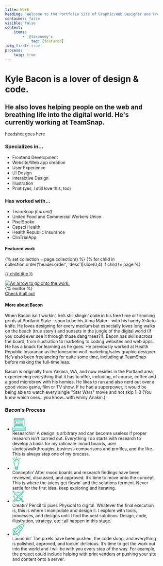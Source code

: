 ```yaml
---
title: Work
heading: 'Welcome to the Portfolio Site of Graphic/Web Designer and Front end Developer Kyle Bacon'
container: false
visible: false
content:
    items:
        - '@taxonomy':
            tag: [featured]
twig_first: true
process:
    twig: true
---
```

<div class="home">
    <div class="page-hero">
        <div class="container">
            <div class="grid flex-grid--gutters">
                <div class="col col--width__seven">
                    <h1><span>Kyle Bacon</span> is a lover of design & code.</h1>
                    <h2 class="h4">He also loves helping people on the web and breathing life into the digital world. He's currently working at TeamSnap.</h2>
                </div>
                <div class="col col--width__five">
                    headshot goes here
                </div>
            </div>
        </div>
    </div>
    <div class="page-list">
        <div class="container">
            <div class="grid flex-grid--gutters">
                <div class="col col--width__six">
                    <h3>Specializes in&hellip;</h3>
                    <ul class="home--list">
                        <li>Frontend Development</li>
                        <li>Website/Web app creation</li>
                        <li>User Experience</li>
                        <li>UI Design</li>
                        <li>Interactive Design</li>
                        <li>Illustration</li>
                        <li>Print (yes, I still love this, too)</li>
                    </ul>
                </div>
                <div class="col col--width__six">
                    <h3>Has worked with&hellip;</h3>
                    <ul class="home--list">
                        <li>TeamSnap <em>(current)</em></li>
                        <li>United Food and Commercial Workers Union</li>
                        <li>PixelSpoke</li>
                        <li>Capsci Health</li>
                        <li>Health Republic Insurance</li>
                        <li>ClinTrialApp</li>
                    </ul>
                </div>
            </div>
        </div>
    </div>
    <div class="page-work">
        <div class="container">
            <h4 class="h3">Featured work</h4>
            <div class="grid flex-grid--gutters">
                {% set collection = page.collection() %}
                {% for child in collection.order('header.order', 'desc')|slice(0,4) if child != page %}
                    <div class="col col--width__six">
                        <a href="{{ child.url }}">
                            <div class="work-image-box {{ random(['work--orange', 'work--blue__light', 'work--pink', 'work--turq']) }} work-image-box__homepage" style="background-image: url( {{ child.media[child.header.homepagepreview].url }} )">
                                <div class="work-meta">
                                    <div class="work-meta--content">
                                        <p class="work-meta--content-title">{{ child.title }}</p>
                                        <img class="work-meta--content-arrow" src="/user/themes/kylebaconcreative/images/prev-arrow.svg" alt="An arrow to go onto the work." />
                                    </div>
                                </div>
                            </div>
                        </a>
                    </div>
                {% endfor %}
            </div>
            <a class="button" href="/work">Check it all out</a>
        </div>
    </div>
    <div class="page-about">
        <div class="about">
            <div class="container">
                <h4 class="h3">More about Bacon</h4>
                <p>When Bacon isn’t workin’, he’s still slingin’ code in his free time or trimming prints at Portland State—soon to be his Alma Mater—with his handy X-Acto knife. He loves designing for every medium but especially loves long walks on the beach (true story!) and sunsets in the jungle of the digital world (If you could ever see it through those dang trees?!). Bacon has skills across the board, from illustration to marketing to coding websites and web apps. He has a knack for learning as he goes. He previously worked at Health Republic Insurance as the lonesome wolf marketing/sales graphic designer. He’s also been freelancing for quite some time, including at TeamSnap before making the full-time leap.</p>
                <p>Bacon is originally from Yakima, WA, and now resides in the Portland area, experiencing everything that it has to offer, including, of course, coffee and a good microbrew with his homies. He likes to run and also nerd out over a good video game, film or TV show. If he had a superpower, it would be being able to watch every single "Star Wars" movie and not skip 1–3 (You know which ones…you know…with whiny Anakin.).</p>
                <div class="page-list">
                    <h3>Bacon's Process</h3>
                    <ul class="home--list">
                        <li class="grid flex-grid--gutters">
                            <div class="col col--width__three">
                                <div class="icon-box">
                                    <svg xmlns="http://www.w3.org/2000/svg" width="45" height="41" viewBox="0 0 45 41">
                                        <g fill="#33B99C" fill-rule="evenodd">
                                            <path d="M5.57 35.293h35.577v-1.32H5.57v1.32zm37.338-3.1H4.718c-.512 0-.91.402-.91.92v3.098c0 .52.398.92.91.92h38.19v1.95H1.762V30.3h41.09v1.894h.056zM10.002 1.837h24.61c1.533 0 2.784 1.033 3.18 2.468H6.82c.398-1.435 1.705-2.468 3.182-2.468zm-3.24 4.247h31.202v18.65c0 1.837-1.478 3.33-3.296 3.33H10.002c-1.818 0-3.296-1.493-3.296-3.33V6.084h.057zm37 27.89c.51 0 .908-.402.908-.918v-3.73c0-.517-.398-.92-.91-.92h-5.68c1.023-.917 1.648-2.294 1.648-3.73V5.108C39.726 2.295 37.452 0 34.668 0H10.002C7.218 0 4.944 2.295 4.944 5.107v19.57c0 1.49.626 2.81 1.65 3.73H.908c-.512 0-.91.4-.91.917V39.94c0 .517.398.92.91.92h42.908c.51 0 .91-.403.91-.92v-3.787c0-.516-.4-.918-.91-.918h-.853v-1.32h.796v.058z"/>
                                            <path d="M10.74 16.068h7.105v-6.025H10.74v6.025zm-.85 1.722h8.865c.454 0 .852-.402.852-.86V9.18c0-.46-.398-.86-.852-.86H9.89c-.456 0-.854.4-.854.86v7.747c0 .515.34.86.853.86z"/>
                                            <path d="M22.05 10.043h13.243c.34 0 .568-.287.568-.574v-.58c0-.347-.28-.577-.56-.577H22.05c-.34 0-.567.287-.567.574v.573c0 .343.227.573.568.573"/>
                                            <path d="M22.05 13.945h13.243c.34 0 .568-.287.568-.574v-.57c0-.34-.28-.57-.56-.57H22.05c-.34 0-.567.288-.567.575v.575c0 .287.227.574.568.574"/>
                                            <path d="M22.05 17.79h13.243c.34 0 .568-.287.568-.574v-.574c0-.344-.28-.574-.56-.574H22.05c-.34 0-.567.287-.567.574v.574c0 .344.227.574.568.574"/>
                                            <path d="M9.377 21.692h25.86c.34 0 .567-.287.567-.574v-.573c0-.345-.284-.574-.568-.574H9.376c-.34 0-.567.29-.567.58v.575c0 .287.28.574.56.574"/>
                                            <path d="M9.377 25.537h25.86c.34 0 .567-.287.567-.574v-.574c0-.35-.284-.58-.568-.58H9.376c-.34 0-.567.285-.567.572v.573c0 .345.28.574.56.574"/>
                                        </g>
                                    </svg>
                                </div>
                            </div>
                            <div class="col col--width__eight">
                                <span class="process-title">Researchin’</span>
                                <span class="process-description">A design is arbitrary and can become useless if proper research isn’t carried out. Everything I do starts with research to develop a basis for my rationale: mood boards, user stories/walkthroughs, business comparisons and profiles, and the like. This is always step one of my process.</span>
                            </div>
                        </li>
                        <li class="grid flex-grid--gutters">
                            <div class="col col--width__three">
                                <div class="icon-box">
                                    <svg xmlns="http://www.w3.org/2000/svg" width="28" height="44" viewBox="0 0 28 44">
                                        <g fill="#33B99C" fill-rule="evenodd">
                                            <path d="M20.545 21.98c0 .056-.057.056-.057.114l-1.477 3.04c0 .06-.05.06-.05.116-.79 2.41-.85 2.754-1.25 5.28l-.45 2.81c-.23.116-1.13.518-3.98.518-2.78 0-3.63-.344-3.92-.517l-.46-3.78c-.17-1.66-.28-2.29-.91-4.47 0-.06-.05-.11-.05-.11L6.57 22.1c0-.058-.06-.115-.06-.115-.51-1.09-.798-2.24-.798-3.443 0-4.36 3.467-7.86 7.786-7.86 4.32 0 7.786 3.5 7.786 7.86.055 1.15-.23 2.36-.74 3.45zm-3.92 14.116c-.342.172-1.252.46-3.298.46-2.046 0-2.955-.288-3.353-.46v-.746c.74.115 1.82.23 3.24.23 1.534 0 2.614-.115 3.353-.23v.746h.057zm0 3.04c-.342.174-1.252.46-3.298.46-2.046 0-2.955-.286-3.353-.46v-1.204c.74.23 1.82.402 3.353.402 1.535 0 2.558-.172 3.297-.344v1.147zm-.854 2.412c-.28.057-.9.23-2.27.23-1.42 0-2.16-.173-2.5-.23l-.11-.345c.63.115 1.42.173 2.45.173 1.08 0 1.88-.058 2.56-.173l-.11.345zM13.56 8.895c-5.23 0-9.49 4.304-9.49 9.583 0 1.435.283 2.812.908 4.132 0 .058 0 .058.057.115L6.4 25.652c.568 2.008.625 2.467.795 4.13l.454 3.846c0 .173.05.46.28.746.06.115.17.23.34.345v4.76c0 .17.06.34.11.46.05.11.17.22.34.34l.79 2.06c.052.17.17.28.28.4.284.17 1.136.63 3.694.63 1.932 0 3.126-.23 3.58-.75.06-.12.17-.17.17-.35l.682-2.124.283-.288c.06-.118.117-.29.117-.46v-4.76c.11-.06.17-.17.227-.23.226-.288.283-.518.34-.747l.454-2.924c.4-2.41.46-2.64 1.2-4.997l1.532-3.1c0-.06.057-.06.057-.118.624-1.32.91-2.695.91-4.13 0-5.22-4.264-9.525-9.49-9.525z"/>
                                            <path d="M11.622 12.683c-1.99.86-3.467 2.525-4.035 4.59l-.114.46c-.113.46.114.918.57 1.09.056 0 .17.057.226.057.39 0 .73-.23.79-.63l.11-.46c.45-1.607 1.59-2.87 3.07-3.5.45-.173.62-.69.45-1.148-.17-.402-.63-.632-1.08-.46"/>
                                            <path d="M13.555 6.714c.454 0 .852-.402.852-.86v-4.42c0-.46-.398-.86-.852-.86-.455 0-.853.4-.853.86v4.42c0 .516.34.86.853.86"/>
                                            <path d="M5.143 10.617c.34-.345.34-.86 0-1.206L1.45 5.68c-.342-.343-.853-.343-1.194 0-.34.346-.34.862 0 1.206l3.694 3.73c.17.173.398.23.625.23.227 0 .398-.057.568-.23"/>
                                            <path d="M26.853 5.68c-.34-.343-.852-.343-1.193 0l-3.694 3.73c-.34.346-.34.862 0 1.206.17.173.398.23.625.23.23 0 .46-.057.63-.23l3.7-3.73c.29-.287.29-.86-.05-1.205"/>
                                            <path d="M7.814 7.23c.17.288.455.46.74.46.113 0 .226 0 .397-.115.4-.23.57-.746.4-1.148l-.96-1.95c-.23-.402-.74-.575-1.13-.402-.4.23-.57.746-.4 1.147l.97 2.01z"/>
                                            <path d="M18.1 7.632c.114.058.228.115.4.115.34 0 .624-.172.738-.46l.966-1.95c.227-.402.057-.918-.398-1.148-.398-.23-.91-.06-1.136.4l-.967 1.95c-.17.34 0 .86.398 1.09"/>
                                        </g>
                                    </svg>
                                </div>
                            </div>
                            <div class="col col--width__eight">
                                <span class="process-title">Conceptin’</span>
                                <span class="process-description">After mood boards and research findings have been reviewed, discussed, and approved. It’s time to move onto the concept. This is where the juices get flowin’ and the solutions ferment. Never settle for the first idea: keep exploring and iterating.</span>
                            </div>
                        </li>
                        <li class="grid flex-grid--gutters">
                            <div class="col col--width__three">
                                <div class="icon-box">
                                    <svg xmlns="http://www.w3.org/2000/svg" width="39" height="40" viewBox="0 0 39 40">
                                        <g fill="#33B99C" fill-rule="evenodd">
                                            <path d="M25.303 25.774l.137-.14c.045-.044.045-.044.09-.044.047 0 .047 0 .092.045l2.467 2.49-.33.323-2.47-2.49c-.05-.046-.05-.138 0-.184zm4.932 4.52c.045.044.045.137 0 .183l-.137.138c-.046.046-.138.046-.183 0l-1.28-1.29.32-.323 1.28 1.29zm-2.877-.555l1.69 1.7c.227.23.547.37.912.37.366 0 .685-.14.913-.37l.138-.14c.51-.51.51-1.34 0-1.85l-4.56-4.61c-.5-.51-1.32-.51-1.82 0l-.13.13c-.5.5-.5 1.33 0 1.84l2.88 2.9z"/>
                                            <path d="M33.705 5.67c-.64-.645-.822-1.198-.913-1.474l.867-.877c.18.41.5.87 1 1.38.5.5.96.83 1.37 1.01l-.87.87c-.28-.09-.82-.28-1.46-.92zM22.792 19.09l-.822-.784L33.294 6.87c.365.276.685.507.96.645L22.79 19.088zm8.904-1.06h-.32c-.548 0-.96.46-.96.968v2.213c0 .56.458.97.96.97h.32c-.228 1.48-.685 2.86-1.37 4.11l-6.666-6.41 6.39-6.45c.82 1.39 1.37 2.95 1.64 4.61zm-.137 2.997h1.78V19.23h-1.78v1.797zm1 11.896c-1.05 1.06-1.6 1.154-1.74 1.154h-.05L17.4 19.78c.32-.185.686-.507 1.143-.968.457-.462.776-.876 1.004-1.2L33.61 31.03c.092.23-.045.83-1.05 1.89zm1.87-.507l.13.23c-.05.14-.18.554-.96 1.338-.78.785-1.19.923-1.33.97l-.23-.14c.41-.23.82-.6 1.32-1.06.45-.507.82-.968 1.05-1.337zm.77 1.522c.59 1.2 1.18 2.35 1.55 3.135l-.09.092c-.78-.37-1.92-.922-3.11-1.567.27-.185.55-.46.87-.784.32-.322.59-.6.77-.875zm-14.25-.876v-.324c0-.553-.46-.968-.96-.968H17.8c-.55 0-.96.46-.96.968v.323c-1.642-.27-3.195-.83-4.565-1.66l7.396-7.47 6.53 6.97c-1.55 1.11-3.33 1.85-5.25 2.17zm-2.97 1.66h1.78v-1.8h-1.78v1.8zm-10.82.138l-1.05-.51 12.01-12.13.77.83L7.17 34.857zm-4.33 2.26c-.09-.097-.19-.19-.28-.28l1.55-3.18.5 1.06c.04.044.09.14.13.182.045.046.09.093.182.138l1.095.51-3.198 1.57zm13.75-16.56l.73.783L5.3 33.52l-.5-1.06 11.78-11.896zm-10.5 1.613h.32c.54 0 .95-.46.95-.968V19.04c0-.553-.46-.968-.96-.968h-.32c.36-2.212 1.23-4.242 2.56-5.902l7.12 7.608-7.63 7.654c-1-1.566-1.73-3.318-2.05-5.255zM4.43 21.02h1.78v-1.797H4.43v1.797zM3.98 4.01c.273-.276.455-.506.592-.737l14.156 13.51c-.137.23-.41.645-.96 1.2-.547.552-.913.83-1.14.92L3.248 4.613c.227-.14.456-.323.73-.6zm-1.19-.46l-.18-.184c-.732-.738-.823-1.29-.732-1.384 0 0 .046-.046.137-.046.23 0 .685.185 1.233.784l.183.185c-.09.092-.18.23-.32.368-.09.093-.22.185-.32.277zm14.065 3.643v.322c0 .554.457.97.96.97h2.145c.55 0 .96-.463.96-.97v-.322c1.917.322 3.652 1.014 5.205 2.074l-6.62 6.686-7.353-7.008c1.416-.876 3.014-1.476 4.703-1.752zm1.188.138h1.78V5.54h-1.78v1.79zm13.835-2.21c.137.28.32.6.594.93L21.148 17.52l-.777-.737L31.88 5.118zm2.877-2.9c.366-.37.913-.6 1.46-.6.276 0 .595.05.87.33l.364.37c.22.23.32.65.27 1.11-.05.46-.28.92-.55 1.25l-.19.19c-.32-.133-.82-.37-1.37-.963-.55-.552-.82-1.105-.96-1.38-.05-.14 0-.186.09-.28zm2.785 3.64c.046-.04.092-.09.092-.14.09-.09.228-.18.32-.27.502-.5.822-1.2.913-1.93.09-.83-.137-1.57-.64-2.07l-.365-.37c-.41-.37-1.005-.6-1.69-.6-.82 0-1.69.37-2.283.93-.09.09-.182.18-.274.32-.045.05-.09.05-.137.098L31.74 3.55l-4.748 4.84c-1.78-1.244-3.79-2.074-6.027-2.396v-.692c0-.553-.456-.968-.96-.968h-2.19c-.55 0-.96.46-.96.968v.692c-2.01.276-3.927 1.06-5.57 2.12L4.527 1.66l-.046-.046c-.18-.185-.45-.185-.68-.047-.64-.553-1.23-.83-1.82-.83-.36 0-.73.14-.96.37-.5.507-.64 1.52.46 2.812-.09.18-.09.46.05.64l.05.04 6.21 6.64c-1.51 1.93-2.56 4.24-2.92 6.77h-.64c-.54 0-.96.46-.96.97v2.22c0 .55.46.96.96.96h.68c.32 2.26 1.14 4.29 2.38 6.08L3.67 31.9c-.05.046-.05.046-.05.093l-.047.042L.513 38.4c-.09.23-.045.508.09.692.09.09.276.183.41.183.094 0 .185 0 .277-.045l6.3-3.135c.046-.046.09-.046.137-.092l3.7-3.735c1.597 1.017 3.47 1.71 5.432 2.03v.69c0 .556.45.97.96.97h2.14c.55 0 .96-.46.96-.963v-.646c2.24-.33 4.29-1.2 6.07-2.49l2.65 2.81c.04.05.04.09.09.14l.14.14c.09.13.27.27.55.32l1.32.87c.05.04.14.09.32.09 1.74.97 4.34 2.3 5.3 2.49l.274.23c.09.09.23.14.366.14.138 0 .32-.05.41-.19.23-.23.23-.56 0-.79l-.226-.23c-.137-.69-.73-2.08-2.51-5.4-.047-.095-.047-.187-.09-.23l-.87-1.386c-.046-.23-.138-.37-.18-.42l-.05-.045-.18-.14c0-.047-.044-.047-.09-.09l-3.06-2.908c.823-1.52 1.416-3.18 1.69-4.937h.64c.55 0 .96-.46.96-.97V19.2c0-.553-.457-.97-.96-.97h-.59c-.275-1.98-.96-3.825-2.01-5.485l4.884-4.93 1.78-1.984z"/>
                                        </g>
                                    </svg>
                                </div>
                            </div>
                            <div class="col col--width__eight">
                                <span class="process-title">Creatin’</span>
                                <span class="process-description">Pencil to pixel. Physical to digital. Whatever the final execution is, this is where I manipulate and design it. I explore with tools, processes, and designs until I find the best solutions. Design, code, illustration, strategy, etc.: all happen in this stage.</span>
                            </div>
                        </li>
                        <li class="grid flex-grid--gutters">
                            <div class="col col--width__three">
                                <div class="icon-box">
                                    <svg xmlns="http://www.w3.org/2000/svg" width="40" height="41" viewBox="0 0 40 41">
                                        <g fill="#33B99C" fill-rule="evenodd">
                                            <path d="M16.567 22.266l-7.39 7.518c-.34.343-.34.86 0 1.204.172.173.4.23.627.23.227 0 .454-.057.625-.23l7.38-7.517c.34-.34.34-.86 0-1.2-.4-.34-.91-.34-1.25 0"/>
                                            <path d="M29.07 15.035c-.512.517-1.194.804-1.933.804-.738 0-1.42-.29-1.932-.81-1.08-1.09-1.08-2.87 0-3.9.512-.52 1.194-.81 1.932-.81.74 0 1.42.28 1.933.8 1.023 1.09 1.023 2.81 0 3.9M27.137 8.6c-1.193 0-2.273.46-3.125 1.32-1.705 1.72-1.705 4.59 0 6.37.852.86 1.932 1.32 3.125 1.32 1.194 0 2.274-.46 3.126-1.32 1.705-1.722 1.705-4.59 0-6.37-.852-.86-1.932-1.32-3.126-1.32"/>
                                            <path d="M35.55 9.698c-.115.345-.285.69-.4.976-1.76 4.246-4.205 8.264-7.217 11.82-.057 0-.114.06-.17.116 0 0-2.103 1.09-6.536-3.386-4.32-4.36-3.865-6.37-3.808-6.484 3.63-3.27 7.72-5.91 12.1-7.747.34-.115.68-.287.96-.402 4.94-1.95 6.7-2.23 7.27-2.23-.06.52-.23 2.18-2.22 7.35zM21.68 28.636l-4.035 3.27c-.398.288-.796.46-1.25.46-.513 0-.967-.172-1.308-.574l-.17-.172c-.172-.172-.457-.287-.74-.23-.285.058-.512.172-.625.46l-1.876 3.385-6.026-6.197 3.354-1.894c.227-.115.398-.345.455-.63.05-.288-.06-.518-.23-.748l-.46-.46c-.68-.687-.74-1.778-.12-2.58l3.24-4.133c1.25-1.55 2.55-3.04 3.97-4.42.34 1.38 1.42 3.445 4.205 6.257 2.67 2.754 4.773 3.672 6.194 3.96-1.476 1.49-3.01 2.926-4.6 4.246zm.113 7.345l-2.67 2.7-4.718-4.82.17-.34c.57.35 1.194.52 1.876.52.8 0 1.59-.28 2.22-.8l3.64-2.98L21.8 36zM3.38 37.36c.513-1.264 1.536-3.33 2.673-5.453L8.78 34.72c-2.102 1.032-4.148 2.122-5.4 2.64zM2.018 21.29l2.672-2.697 5.455-.574-2.9 3.67c-1.022 1.32-1.022 3.15-.055 4.47l-.228.11-4.945-5zM38.96 1.033c-.285-.287-.74-.46-1.31-.46-1.306 0-3.864.747-7.842 2.354-.34.114-.682.287-1.022.4-6.48 2.756-12.39 7.175-17.107 12.8l-7.45.745c-.17 0-.4.114-.51.23L.25 20.658c-.34.343-.34.86 0 1.204l5.23 5.28-1.592.918c-.227.115-.397.344-.454.63-.06.288.055.518.225.747l1.14 1.147c-4.04 7.69-3.64 8.15-3.18 8.608.11.115.34.287.74.287 1.02 0 5-2.07 7.73-3.5l1.25 1.26c.17.17.39.23.62.23h.11c.28-.06.51-.18.62-.46l.854-1.61 5 5.05c.17.17.4.23.626.23.23 0 .458-.12.628-.23l3.466-3.56c.116-.12.23-.35.23-.52l.74-7.69c5.512-4.82 9.83-10.79 12.502-17.39.112-.35.282-.69.396-1.03 2.846-7.35 2.448-8.61 1.82-9.24z"/>
                                        </g>
                                    </svg>
                                </div>
                            </div>
                            <div class="col col--width__eight">
                                <span class="process-title">Launchin’</span>
                                <span class="process-description">The pixels have been pushed, the code slung, and everything is polished, approved, and lookin’ delicious. It’s time to get the work out into the world and I will be with you every step of the way. For example, the project could include helping with print vendors or pushing your site and content onto a server.</span>
                            </div>
                        </li>
                    </ul>
                </div>
            </div>
        </div>
    </div>
</div>
